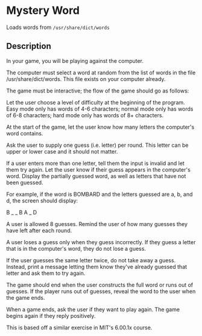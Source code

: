 # Mystery Word

Loads words from `/usr/share/dict/words`

## Description

In your game, you will be playing against the computer.

The computer must select a word at random from the list of words in the file /usr/share/dict/words. This file exists on your computer already.

The game must be interactive; the flow of the game should go as follows:

Let the user choose a level of difficulty at the beginning of the program.
Easy mode only has words of 4-6 characters; normal mode only has words of 6-8 characters; hard mode only has words of 8+ characters.

At the start of the game, let the user know how many letters the computer's word contains.

Ask the user to supply one guess (i.e. letter) per round.
This letter can be upper or lower case and it should not matter.

If a user enters more than one letter, tell them the input is invalid and let them try again.
Let the user know if their guess appears in the computer's word.
Display the partially guessed word, as well as letters that have not been guessed.

For example, if the word is BOMBARD and the letters guessed are a, b, and d, the screen should display:

B _ _ B A _ D

A user is allowed 8 guesses.
Remind the user of how many guesses they have left after each round.

A user loses a guess only when they guess incorrectly. If they guess a letter that is in the computer's word, they do not lose a guess.

If the user guesses the same letter twice, do not take away a guess. Instead, print a message letting them know they've already guessed that letter and ask them to try again.

The game should end when the user constructs the full word or runs out of guesses. If the player runs out of guesses, reveal the word to the user when the game ends.

When a game ends, ask the user if they want to play again. The game begins again if they reply positively.



This is based off a similar exercise in MIT's 6.00.1x course.
